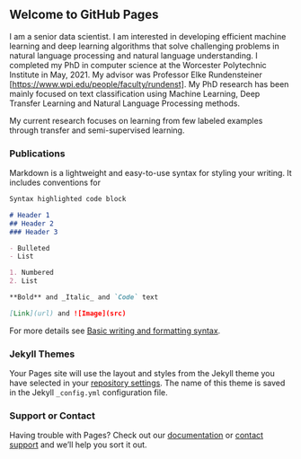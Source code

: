 ## Welcome to GitHub Pages

I am a senior data scientist. I am interested in developing efficient machine learning and deep learning algorithms that solve challenging problems in natural language processing and natural language understanding. 
I completed my PhD in computer science at the Worcester Polytechnic Institute in May, 2021. My advisor was Professor Elke Rundensteiner [https://www.wpi.edu/people/faculty/rundenst]. My PhD research has been mainly focused on text classification using Machine Learning, Deep Transfer Learning and Natural Language Processing methods. 

My current research focuses on learning from few labeled examples through transfer and semi-supervised learning.

### Publications

Markdown is a lightweight and easy-to-use syntax for styling your writing. It includes conventions for

```markdown
Syntax highlighted code block

# Header 1
## Header 2
### Header 3

- Bulleted
- List

1. Numbered
2. List

**Bold** and _Italic_ and `Code` text

[Link](url) and ![Image](src)
```

For more details see [Basic writing and formatting syntax](https://docs.github.com/en/github/writing-on-github/getting-started-with-writing-and-formatting-on-github/basic-writing-and-formatting-syntax).

### Jekyll Themes

Your Pages site will use the layout and styles from the Jekyll theme you have selected in your [repository settings](https://github.com/mhasan1/maryam.github.io/settings/pages). The name of this theme is saved in the Jekyll `_config.yml` configuration file.

### Support or Contact

Having trouble with Pages? Check out our [documentation](https://docs.github.com/categories/github-pages-basics/) or [contact support](https://support.github.com/contact) and we’ll help you sort it out.
